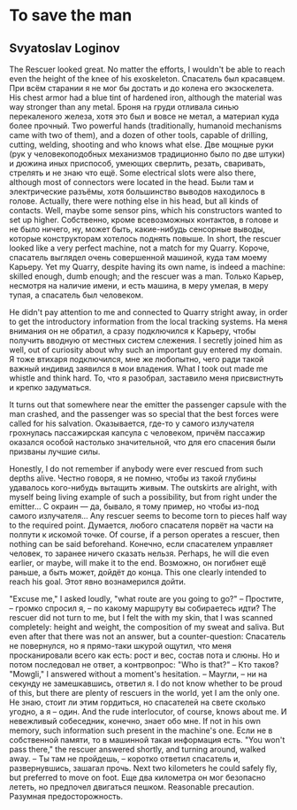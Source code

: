 # To save the man
## Svyatoslav Loginov

The Rescuer looked great. No matter the efforts, I wouldn't be able to reach even the height of the knee of his exoskeleton.
Спасатель был красавцем. При всём старании я не мог бы достать и до колена его экзоскелета.
His chest armor had a blue tint of hardened iron, although the material was way stronger than any metal.
Броня на груди отливала синью перекаленого железа, хотя это был и вовсе не метал, а материал
куда более прочный.
Two powerful hands (traditionally, humanoid mechanisms came with two of them), and a dozen of other tools,
capable of drilling, cutting, welding, shooting and who knows what else.
Две мощные руки (рук у человекоподобных механизмов традиционно было по две штуки) и дюжина иных приспособ,
умеющих сверлить, резать, сваривать, стрелять и не знаю что ещё.
Some electrical slots were also there, although most of connectors were located in the head.
Были там и электрические разъёмы, хотя большинство выводов находилось в голове.
Actually, there were nothing else in his head, but all kinds of contacts. Well, maybe some sensor pins,
which his constructors wanted to set up higher.
Собственно, кроме всевозможных контактов, в голове и не было ничего, ну, может быть, какие-нибудь сенсорные выводы, которые конструкторам хотелось поднять повыше.
In short, the rescuer looked like a very perfect machine, not a match for my Quarry.
Короче, спасатель выглядел очень совершенной машиной, куда там моему Карьеру.
Yet my Quarry, despite having its own name, is indeed a machine: skilled enough, dumb enough; and the rescuer was a man.
Только Карьер, несмотря на наличие имени, и есть машина, в меру умелая, в меру тупая, а спасатель был человеком.

He didn't pay attention to me and connected to Quarry stright away, in order to get the introductory information from the local tracking systems.
На меня внимания он не обратил, а сразу подключился к Карьеру, чтобы получить вводную от местных систем слежения.
I secretly joined him as well, out of curiosity about why such an important guy entered my domain.
Я тоже втихаря подключился, мне же любопытно, чего ради такой важный индивид заявился в мои владения.
What I took out made me whistle and think hard.
То, что я разобрал, заставило меня присвистнуть и крепко задуматься.

It turns out that somewhere near the emitter the passenger capsule with the man crashed, and the passenger was so special that the best forces were called for his salvation.
Оказывается, где-то у самого излучателя грохнулась пассажирская капсула с человеком, причём пассажир оказался особой настолько значительной, что для его спасения были призваны лучшие силы.

Honestly, I do not remember if anybody were ever rescued from such depths alive.
Честно говоря, я не помню, чтобы из такой глубины удавалось кого-нибудь вытащить живым.
The outskirts are alright, with myself being living example of such a possibility, but from right under the emitter...
С окраин — да, бывало, я тому пример, но чтобы из-под самого излучателя...
Any rescuer seems to become torn to pieces half way to the required point.
Думается, любого спасателя порвёт на части на полпути к искомой точке.
Of course, if a person operates a rescuer, then nothing can be said beforehand.
Конечно, если спасателем управляет человек, то заранее ничего сказать нельзя.
Perhaps, he will die even earlier, or maybe, will make it to the end.
Возможно, он погибнет ещё раньше, а быть может, дойдёт до конца.
This one clearly intended to reach his goal.
Этот явно вознамерился дойти.


"Excuse me," I asked loudly, "what route are you going to go?"
– Простите, – громко спросил я, – по какому маршруту вы собираетесь идти?
The rescuer did not turn to me, but I felt the with my skin, that I was scanned completely: height and weight, the composition of my sweat and saliva. But even after that there was not an answer, but a counter-question:
Спасатель не повернулся, но я прямо-таки шкурой ощутил, что меня просканировали всего как есть: рост и вес, состав пота и слюны. Но и потом последовал не ответ, а контрвопрос:
"Who is that?"
– Кто таков?
"Mowgli," I answered without a moment's hesitation.
– Маугли, – ни на секунду не замешкавшись, ответил я.
I do not know whether to be proud of this, but there are plenty of rescuers in the world, yet I am the only one.
Не знаю, стоит ли этим гордиться, но спасателей на свете сколько угодно, а я – один.
And the rude interlocutor, of course, knows about me.
И невежливый собеседник, конечно, знает обо мне.
If not in his own memory, such information such present in the machine's one.
Если не в собственной памяти, то в машинной такая информация есть.
"You won't pass there," the rescuer answered shortly, and turning around, walked away.
– Ты там не пройдешь, – коротко ответил спасатель и, развернувшись, зашагал прочь.
Next two kilometers he could safely fly, but preferred to move on foot.
Еще два километра он мог безопасно лететь, но предпочел двигаться пешком.
Reasonable precaution.
Разумная предосторожность.
